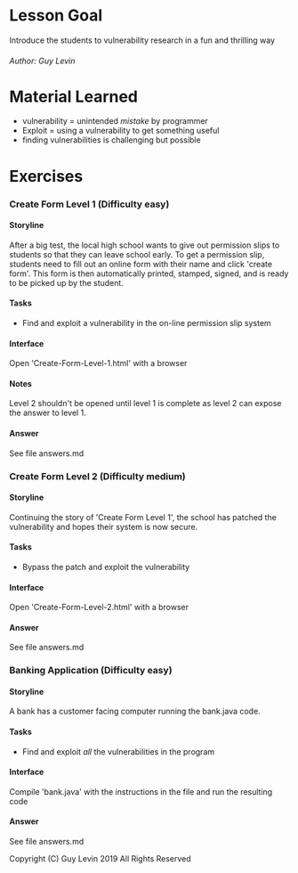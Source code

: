 # Lesson Goal
Introduce the students to vulnerability research in a fun and thrilling way 

###### Author: Guy Levin

# Material Learned
* vulnerability = unintended *mistake* by programmer
* Exploit = using a vulnerability to get something useful
* finding vulnerabilities is challenging but possible

# Exercises

### Create Form Level 1 (Difficulty easy)

#### Storyline
After a big test, the local high school wants to give out permission slips to students so that they can leave school early. To get a permission slip, students need to fill out an online form with their name and click 'create form'. This form is then automatically printed, stamped, signed, and is ready to be picked up by the student.

#### Tasks
* Find and exploit a vulnerability in the on-line permission slip system

#### Interface
Open 'Create-Form-Level-1.html' with a browser

#### Notes
Level 2 shouldn't be opened until level 1 is complete as level 2 can expose the answer to level 1.

#### Answer
See file answers.md

### Create Form Level 2 (Difficulty medium)

#### Storyline
Continuing the story of 'Create Form Level 1', the school has patched the vulnerability and hopes their system is now secure.

#### Tasks
* Bypass the patch and exploit the vulnerability
#### Interface
Open 'Create-Form-Level-2.html' with a browser
#### Answer
See file answers.md

### Banking Application (Difficulty easy)

#### Storyline
A bank has a customer facing computer running the bank.java code.

#### Tasks
* Find and exploit *all* the vulnerabilities in the program

#### Interface
Compile 'bank.java' with the instructions in the file and run the resulting code

#### Answer
See file answers.md

Copyright (C) Guy Levin 2019 All Rights Reserved